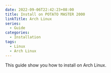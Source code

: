 ```yaml
---
date: 2022-09-06T22:42:23+08:00
title: Install on POTATO MASTER 2000
linkTitle: Arch Linux
series:
  - Guide
categories:
  - Installation
tags:
  - Linux
  - Arch Linux
---
```


This guide show you how to install on Arch Linux.
